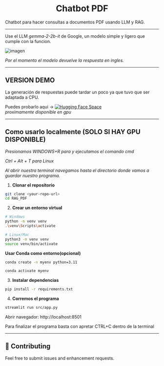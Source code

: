 
<div align="center">
   <h1><strong>Chatbot PDF</strong></h1>
</div>

Chatbot para hacer consultas a documentos PDF usando LLM y RAG.

---

Use el LLM *gemma-2-2b-it* de Google, un modelo simple y ligero que cumple con la funcion.


![imagen](https://i.imgur.com/TCwhKss.png)

*Por el momento el modelo devuelve la respuesta en ingles.*

---

<h2>VERSION DEMO</h2>  

La generación de respuestas puede tardar un poco ya que tuvo que ser adaptada a CPU.

Puedes probarlo aqui ->  [![Hugging Face Space](https://img.shields.io/badge/Hugging%20Face-Space-blue?logo=huggingface)](https://huggingface.co/spaces/M4tuuc/RAG_PDF)    
_proximamente disponible en gpu_

---

## Como usarlo localmente (SOLO SI HAY GPU DISPONIBLE)
   _Presionamos WINDOWS+R para y ejecutamos el comando cmd_
   
   _Ctrl + Alt + T para Linux_
   
   _Al abrir nuestra terminal navegamos hasta el directorio donde vamos a guardar nuestro programa._

1. **Clonar el repositorio**
```bash
git clone <your-repo-url>
cd RAG_PDF
```

2. **Crear un entorno virtual**
```bash
# Windows
python -m venv venv
.\venv\Scripts\activate

# Linux/Mac
python3 -m venv venv
source venv/bin/activate
```

**Usar Conda como entorno(opcional)**
```bash
conda create -n myenv python=3.11

conda activate myenv

```


3. **Instalar dependencias**
```bash
pip install -r requirements.txt
```

4. **Corremos el programa**
```bash
streamlit run src/app.py
```
Abrir navegador: http://localhost:8501

Para finalizar el programa basta con apretar CTRL+C dentro de la terminal

---





## 🤝 Contributing

Feel free to submit issues and enhancement requests.


